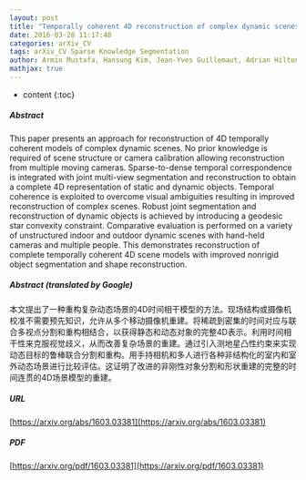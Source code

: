 ```yaml
---
layout: post
title: "Temporally coherent 4D reconstruction of complex dynamic scenes"
date: 2016-03-28 11:17:48
categories: arXiv_CV
tags: arXiv_CV Sparse Knowledge Segmentation
author: Armin Mustafa, Hansung Kim, Jean-Yves Guillemaut, Adrian Hilton
mathjax: true
---
```


* content
{:toc}

##### Abstract
This paper presents an approach for reconstruction of 4D temporally coherent models of complex dynamic scenes. No prior knowledge is required of scene structure or camera calibration allowing reconstruction from multiple moving cameras. Sparse-to-dense temporal correspondence is integrated with joint multi-view segmentation and reconstruction to obtain a complete 4D representation of static and dynamic objects. Temporal coherence is exploited to overcome visual ambiguities resulting in improved reconstruction of complex scenes. Robust joint segmentation and reconstruction of dynamic objects is achieved by introducing a geodesic star convexity constraint. Comparative evaluation is performed on a variety of unstructured indoor and outdoor dynamic scenes with hand-held cameras and multiple people. This demonstrates reconstruction of complete temporally coherent 4D scene models with improved nonrigid object segmentation and shape reconstruction.

##### Abstract (translated by Google)
本文提出了一种重构复杂动态场景的4D时间相干模型的方法。现场结构或摄像机校准不需要预先知识，允许从多个移动摄像机重建。将稀疏到密集的时间对应与联合多视点分割和重构相结合，以获得静态和动态对象的完整4D表示。利用时间相干性来克服视觉歧义，从而改善复杂场景的重建。通过引入测地星凸性约束来实现动态目标的鲁棒联合分割和重构。用手持相机和多人进行各种非结构化的室内和室外动态场景进行比较评估。这证明了改进的非刚性对象分割和形状重建的完整的时间连贯的4D场景模型的重建。

##### URL
[https://arxiv.org/abs/1603.03381](https://arxiv.org/abs/1603.03381)

##### PDF
[https://arxiv.org/pdf/1603.03381](https://arxiv.org/pdf/1603.03381)

